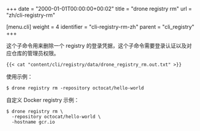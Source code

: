 +++
date = "2000-01-01T00:00:00+00:02"
title = "drone registry rm"
url = "zh/cli-registry-rm"

[menu.cli]
  weight = 4
  identifier = "cli-registry-rm-zh"
  parent = "cli_registry"
+++

<!--This subcommand deletes a named registry credentials. Please note this command requires authentication and administrative privilege to the repository.-->

这个子命令用来删除一个 registry 的登录凭据，这个子命令需要登录认证以及对应仓库的管理员权限。

```text
{{< cat "content/cli/registry/data/drone_registry_rm.out.txt" >}}
```

<!--Example usage:-->

使用示例：

```text
$ drone registry rm -repository octocat/hello-world
```

<!--Example usage with custom docker registry:-->

自定义 Docker registry 示例：

```text
$ drone registry rm \
  -repository octocat/hello-world \
  -hostname gcr.io
```
